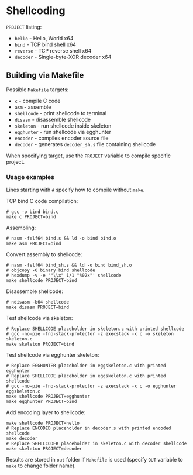 # Shellcoding

`PROJECT` listing:
- `hello` - Hello, World x64
- `bind` - TCP bind shell x64
- `reverse` - TCP reverse shell x64
- `decoder` - Single-byte-XOR decoder x64

## Building via Makefile

Possible `Makefile` targets:
- `c` - compile C code
- `asm` - assemble
- `shellcode` - print shellcode to terminal
- `disasm` - disassemble shellcode
- `skeleton` - run shellcode inside skeleton
- `egghunter` - run shellcode via egghunter
- `encoder` - compiles encoder source file
- `decoder` - generates `decoder_sh.s` file containing shellcode

When specifying target, use the `PROJECT` variable to compile specific project.

### Usage examples

Lines starting with `#` specify how to compile without `make`.

TCP bind C code compilation:
```
# gcc -o bind bind.c
make c PROJECT=bind
```

Assembling:
```
# nasm -felf64 bind.s && ld -o bind bind.o
make asm PROJECT=bind
```

Convert assembly to shellcode:
```
# nasm -felf64 bind_sh.s && ld -o bind bind_sh.o
# objcopy -O binary bind shellcode
# hexdump -v -e '"\\x" 1/1 "%02x"' shellcode
make shellcode PROJECT=bind
```

Disassemble shellcode:
```
# ndisasm -b64 shellcode
make disasm PROJECT=bind
```

Test shellcode via skeleton:
```
# Replace SHELLCODE placeholder in skeleton.c with printed shellcode
# gcc -no-pie -fno-stack-protector -z execstack -x c -o skeleton skeleton.c
make skeleton PROJECT=bind
```

Test shellcode via egghunter skeleton:
```
# Replace EGGHUNTER placeholder in eggskeleton.c with printed egghunter
# Replace SHELLCODE placeholder in eggskeleton.c with printed shellcode
# gcc -no-pie -fno-stack-protector -z execstack -x c -o egghunter eggskeleton.c
make shellcode PROJECT=egghunter
make egghunter PROJECT=bind
```

Add encoding layer to shellcode:
```
make shellcode PROJECT=hello
# Replace ENCODED placeholder in decoder.s with printed encoded shellcode
make decoder
# Replace SHELLCODER placeholder in skeleton.c with decoder shellcode
make skeleton PROJECT=decoder
```

Results are stored in `out` folder if `Makefile` is used (specify `OUT` variable to `make` to change folder name).
